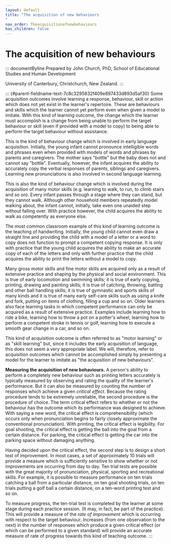```yaml
---
layout: default
title: "The acquisition of new behaviours 
"
nav_order: Theacquisitionofnewbehaviours
has_children: false
---
```

# The acquisition of new behaviours 


::: documentByline
Prepared by John Church, PhD, School of Educational Studies and Human
Development

University of Canterbury, Christchurch, New Zealand.
:::

::: {#parent-fieldname-text-7c8c3295832f409e897433d893d5af30}
Some acquisition outcomes involve learning a response, behaviour, skill
or action which does not yet exist in the learner's repertoire. These
are behaviours and skills which the learner cannot yet perform even when
given a model to imitate. With this kind of learning outcome, the change
which the learner must accomplish is a change from being unable to
perform the target behaviour or skill (even if provided with a model to
copy) to being able to perform the target behaviour without assistance.

This is the kind of behaviour change which is involved in early language
acquisition. Initially, the young infant cannot pronounce intelligible
words and phrases even when provided with models of words and phrases by
parents and caregivers. The mother says "bottle" but the baby does not
and cannot say "bottle". Eventually, however, the infant acquires the
ability to accurately copy the verbal responses of parents, siblings and
caregivers. Learning new pronunciations is also involved in second
language learning.

This is also the kind of behaviour change which is involved during the
acquisition of many motor skills (e.g. learning to walk, to run, to
climb stairs and so on). Every infant passes through a stage where they
can stand, but they cannot walk. Although other household members
repeatedly model walking about, the infant cannot, initially, take even
one unaided step without falling over. With practice however, the child
acquires the ability to walk as competently as everyone else.

The most common classroom example of this kind of learning outcome is
the teaching of handwriting. Initially, the young child cannot even draw
a straight line and providing the child with a model of a letter or a
word to copy does not function to prompt a competent copying response.
It is only with practice that the young child acquires the ability to
make an accurate copy of each of the letters and only with further
practice that the child acquires the ability to print the letters
without a model to copy.

Many gross motor skills and fine motor skills are acquired only as a
result of extensive practice and shaping by the physical and social
environment. This is true of early locomotion and swimming skills; it is
true of early copying, printing, drawing and painting skills; it is true
of catching, throwing, batting and other ball handling skills; it is
true of gymnastic and sports skills of many kinds and it is true of many
early self-care skills such as using a knife and fork, putting on items
of clothing, filling a cup and so on. Older learners also face learning
tasks in which competent performance can only be acquired as a result of
extensive practice. Examples include learning how to ride a bike,
learning how to throw a pot on a potter\'s wheel, learning how to
perform a competent stroke in tennis or golf, learning how to execute a
smooth gear change in a car, and so on.

This kind of acquisition outcome is often referred to as "motor
learning" or as "skill learning" but, since it includes the early
acquisition of language, this does not seem a very appropriate label. We
will, therefore, refer to acquisition outcomes which cannot be
accomplished simply by presenting a model for the learner to imitate as
"the acquisition of new behaviours".

**Measuring the acquisition of new behaviours.** A person's ability to
perform a completely new behaviour such as printing letters accurately
is typically measured by observing and rating the quality of the
learner's performance. But it can also be measured by counting the
number of responses which achieve a given *critical effect*. Because the
rating procedure tends to be extremely unreliable, the second procedure
is the procedure of choice. The term critical effect refers to whether
or not the behaviour has the outcome which its performance was designed
to achieve. With saying a new word, the critical effect is
comprehensibility (which occurs only when pronunciation begins to fairly
closely approximate the conventional pronunciation). With printing, the
critical effect is legibility. For goal shooting, the critical effect is
getting the ball into the goal from a certain distance. For parking, the
critical effect is getting the car into the parking space without
damaging anything.

Having decided upon the critical effect, the second step is to design a
short test of improvement. In most cases, a set of approximately 10
trials will provide a measure which is sufficiently sensitive to show
whether or not improvements are occurring from day to day. Ten trial
tests are possible with the great majority of pronunciation, physical,
sporting and recreational skills. For example, it is possible to measure
performance on ten trials catching a ball from a particular distance, on
ten goal shooting trials, on ten trials putting a golf ball a certain
distance, on a ten-word printing test and so on.

To measure progress, the ten-trial test is completed by the learner at
some stage during each practice session. (It may, in fact, be part of
the practice). This will provide a measure of the *rate of improvement*
which is occurring with respect to the target behaviour. Increases (from
one observation to the next) in the number of responses which produce a
given critical effect (or which can be performed to a given standard)
will provide an accurate measure of rate of progress towards this kind
of teaching outcome.
:::
